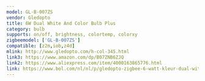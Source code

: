 ```yaml
---
model: GL-B-007ZS
vendor: Gledopto
title: 6W Dual White And Color Bulb Plus
category: bulb
supports: on/off, brightness, colortemp, colorxy
zigbeemodel: ['GL-B-007ZS'] 
compatible: [z2m,iob,z4d]
mlink: http://www.gledopto.com/h-col-345.html
link3: https://www.amazon.com/dp/B07ZNB6ZJQ
link2: https://www.aliexpress.com/item/4000163865776.html
link: https://www.bol.com/nl/nl/p/gledopto-zigbee-6-watt-kleur-dual-wit-e27-6w-230v-zll-mesh-gl-b007zs/9300000121171449/
---
```

